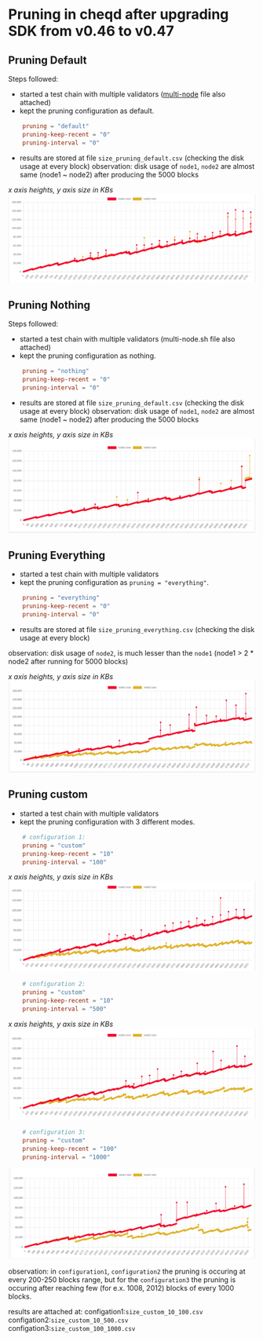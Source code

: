 # Pruning in cheqd after upgrading SDK from v0.46 to v0.47

## Pruning Default

Steps followed:

- started a test chain with multiple validators ([multi-node](multi-node.sh) file also attached)
- kept the pruning configuration as default.

```toml
    pruning = "default"
    pruning-keep-recent = "0"
    pruning-interval = "0"
```

- results are stored at file `size_pruning_default.csv` (checking the disk usage at every block)
observation: disk usage of `node1`, `node2` are almost same (node1 ~ node2) after producing the 5000 blocks

_x axis heights, y axis size in KBs_
![chart](charts/pruning_default.png)

## Pruning Nothing

Steps followed:

- started a test chain with multiple validators (multi-node.sh file also attached)
- kept the pruning configuration as nothing.

```toml
    pruning = "nothing"
    pruning-keep-recent = "0"
    pruning-interval = "0"
```

- results are stored at file `size_pruning_default.csv` (checking the disk usage at every block)
observation: disk usage of `node1`, `node2` are almost same (node1 ~ node2) after producing the 5000 blocks

_x axis heights, y axis size in KBs_
![chart2](charts/pruning_nothing.png)

## Pruning Everything

- started a test chain with multiple validators
- kept the pruning configuration as `pruning = "everything"`.

```toml
    pruning = "everything"
    pruning-keep-recent = "0"
    pruning-interval = "0"
```

- results are stored at file `size_pruning_everything.csv` (checking the disk usage at every block)

observation: disk usage of `node2`, is much lesser than the `node1` (node1 > 2 * node2 after running for 5000 blocks)

_x axis heights, y axis size in KBs_
![chart3](charts/pruning_everything.png)

## Pruning custom

- started a test chain with multiple validators
- kept the pruning configuration with 3 different modes.

```toml
    # configuration 1:
    pruning = "custom"
    pruning-keep-recent = "10"
    pruning-interval = "100"
```

_x axis heights, y axis size in KBs_
![chart4](charts/pruning_custom_10_100.png)

```toml
    # configuration 2:
    pruning = "custom"
    pruning-keep-recent = "10"
    pruning-interval = "500"
```

_x axis heights, y axis size in KBs_
![chart5](charts/pruning_custom_10_500.png)

```toml
    # configuration 3:
    pruning = "custom"
    pruning-keep-recent = "100"
    pruning-interval = "1000"
```

![chart6](charts/pruning_custom_100_1000.png)

observation: in `configuration1`, `configuration2` the pruning is occuring at every 200-250 blocks range, but for the `configuration3` the pruning is occuring after reaching few (for e.x. 1008, 2012) blocks of every 1000 blocks.

results are attached at:
    configation1:`size_custom_10_100.csv`
    configation2:`size_custom_10_500.csv`
    configation3:`size_custom_100_1000.csv`
